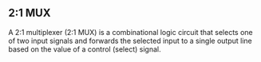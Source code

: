 ## 2:1 MUX

A 2:1 multiplexer (2:1 MUX) is a combinational logic circuit that selects one of two input signals and forwards the selected input to a single output line based on the value of a control (select) signal.

